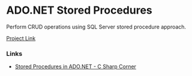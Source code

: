 # ADO.NET Stored Procedures

Perform CRUD operations using SQL Server stored procedure approach.

[Project Link](https://github.com/metacube-manthan-rajoria/Bookworm/tree/f121ddbcba21a458b106b3a2bdaae6190d7bc477)

### Links

- [Stored Procedures in ADO.NET - C Sharp Corner](https://dotnettutorials.net/lesson/ado-net-using-stored-procedure/)